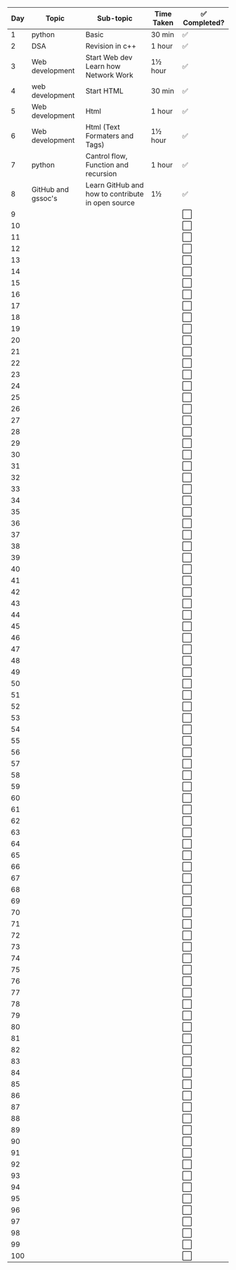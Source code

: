 | Day | Topic | Sub-topic | Time Taken | ✅ Completed? |
|-----|--------|-----------|--------------|----------------|
| 1 | python | Basic | 30 min | ✅ |
| 2 | DSA | Revision in c++|  1 hour| ✅|
| 3 | Web development | Start Web dev Learn how Network Work| 1½ hour | ✅ |
| 4 |  web development| Start HTML|  30 min | ✅ |
| 5 | Web development | Html |1 hour  | ✅ |
| 6 | Web development | Html (Text Formaters and Tags)  | 1½ hour | ✅ |
| 7 | python | Cantrol flow, Function and recursion| 1 hour | ✅ |
| 8 | GitHub and gssoc's|  Learn GitHub and how to contribute in open source|1½  | ✅ |
| 9 |  |  |  | ⬜ |
| 10 |  |  |  | ⬜ |
| 11 |  |  |  | ⬜ |
| 12 |  |  |  | ⬜ |
| 13 |  |  |  | ⬜ |
| 14 |  |  |  | ⬜ |
| 15 |  |  |  | ⬜ |
| 16 |  |  |  | ⬜ |
| 17 |  |  |  | ⬜ |
| 18 |  |  |  | ⬜ |
| 19 |  |  |  | ⬜ |
| 20 |  |  |  | ⬜ |
| 21 |  |  |  | ⬜ |
| 22 |  |  |  | ⬜ |
| 23 |  |  |  | ⬜ |
| 24 |  |  |  | ⬜ |
| 25 |  |  |  | ⬜ |
| 26 |  |  |  | ⬜ |
| 27 |  |  |  | ⬜ |
| 28 |  |  |  | ⬜ |
| 29 |  |  |  | ⬜ |
| 30 |  |  |  | ⬜ |
| 31 |  |  |  | ⬜ |
| 32 |  |  |  | ⬜ |
| 33 |  |  |  | ⬜ |
| 34 |  |  |  | ⬜ |
| 35 |  |  |  | ⬜ |
| 36 |  |  |  | ⬜ |
| 37 |  |  |  | ⬜ |
| 38 |  |  |  | ⬜ |
| 39 |  |  |  | ⬜ |
| 40 |  |  |  | ⬜ |
| 41 |  |  |  | ⬜ |
| 42 |  |  |  | ⬜ |
| 43 |  |  |  | ⬜ |
| 44 |  |  |  | ⬜ |
| 45 |  |  |  | ⬜ |
| 46 |  |  |  | ⬜ |
| 47 |  |  |  | ⬜ |
| 48 |  |  |  | ⬜ |
| 49 |  |  |  | ⬜ |
| 50 |  |  |  | ⬜ |
| 51 |  |  |  | ⬜ |
| 52 |  |  |  | ⬜ |
| 53 |  |  |  | ⬜ |
| 54 |  |  |  | ⬜ |
| 55 |  |  |  | ⬜ |
| 56 |  |  |  | ⬜ |
| 57 |  |  |  | ⬜ |
| 58 |  |  |  | ⬜ |
| 59 |  |  |  | ⬜ |
| 60 |  |  |  | ⬜ |
| 61 |  |  |  | ⬜ |
| 62 |  |  |  | ⬜ |
| 63 |  |  |  | ⬜ |
| 64 |  |  |  | ⬜ |
| 65 |  |  |  | ⬜ |
| 66 |  |  |  | ⬜ |
| 67 |  |  |  | ⬜ |
| 68 |  |  |  | ⬜ |
| 69 |  |  |  | ⬜ |
| 70 |  |  |  | ⬜ |
| 71 |  |  |  | ⬜ |
| 72 |  |  |  | ⬜ |
| 73 |  |  |  | ⬜ |
| 74 |  |  |  | ⬜ |
| 75 |  |  |  | ⬜ |
| 76 |  |  |  | ⬜ |
| 77 |  |  |  | ⬜ |
| 78 |  |  |  | ⬜ |
| 79 |  |  |  | ⬜ |
| 80 |  |  |  | ⬜ |
| 81 |  |  |  | ⬜ |
| 82 |  |  |  | ⬜ |
| 83 |  |  |  | ⬜ |
| 84 |  |  |  | ⬜ |
| 85 |  |  |  | ⬜ |
| 86 |  |  |  | ⬜ |
| 87 |  |  |  | ⬜ |
| 88 |  |  |  | ⬜ |
| 89 |  |  |  | ⬜ |
| 90 |  |  |  | ⬜ |
| 91 |  |  |  | ⬜ |
| 92 |  |  |  | ⬜ |
| 93 |  |  |  | ⬜ |
| 94 |  |  |  | ⬜ |
| 95 |  |  |  | ⬜ |
| 96 |  |  |  | ⬜ |
| 97 |  |  |  | ⬜ |
| 98 |  |  |  | ⬜ |
| 99 |  |  |  | ⬜ |
| 100 |  |  |  | ⬜ |
